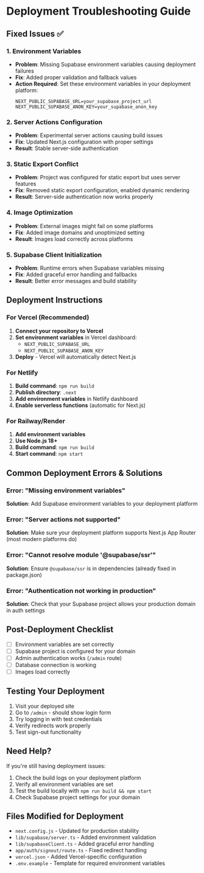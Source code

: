 # Deployment Troubleshooting Guide

## Fixed Issues ✅

### 1. Environment Variables
- **Problem**: Missing Supabase environment variables causing deployment failures
- **Fix**: Added proper validation and fallback values
- **Action Required**: Set these environment variables in your deployment platform:
  ```
  NEXT_PUBLIC_SUPABASE_URL=your_supabase_project_url
  NEXT_PUBLIC_SUPABASE_ANON_KEY=your_supabase_anon_key
  ```

### 2. Server Actions Configuration
- **Problem**: Experimental server actions causing build issues
- **Fix**: Updated Next.js configuration with proper settings
- **Result**: Stable server-side authentication

### 3. Static Export Conflict
- **Problem**: Project was configured for static export but uses server features
- **Fix**: Removed static export configuration, enabled dynamic rendering
- **Result**: Server-side authentication now works properly

### 4. Image Optimization
- **Problem**: External images might fail on some platforms
- **Fix**: Added image domains and unoptimized setting
- **Result**: Images load correctly across platforms

### 5. Supabase Client Initialization
- **Problem**: Runtime errors when Supabase variables missing
- **Fix**: Added graceful error handling and fallbacks
- **Result**: Better error messages and build stability

## Deployment Instructions

### For Vercel (Recommended)

1. **Connect your repository to Vercel**
2. **Set environment variables** in Vercel dashboard:
   - `NEXT_PUBLIC_SUPABASE_URL`
   - `NEXT_PUBLIC_SUPABASE_ANON_KEY`
3. **Deploy** - Vercel will automatically detect Next.js

### For Netlify

1. **Build command**: `npm run build`
2. **Publish directory**: `.next`
3. **Add environment variables** in Netlify dashboard
4. **Enable serverless functions** (automatic for Next.js)

### For Railway/Render

1. **Add environment variables**
2. **Use Node.js 18+**
3. **Build command**: `npm run build`
4. **Start command**: `npm start`

## Common Deployment Errors & Solutions

### Error: "Missing environment variables"
**Solution**: Add Supabase environment variables to your deployment platform

### Error: "Server actions not supported"
**Solution**: Make sure your deployment platform supports Next.js App Router (most modern platforms do)

### Error: "Cannot resolve module '@supabase/ssr'"
**Solution**: Ensure `@supabase/ssr` is in dependencies (already fixed in package.json)

### Error: "Authentication not working in production"
**Solution**: Check that your Supabase project allows your production domain in auth settings

## Post-Deployment Checklist

- [ ] Environment variables are set correctly
- [ ] Supabase project is configured for your domain
- [ ] Admin authentication works (`/admin` route)
- [ ] Database connection is working
- [ ] Images load correctly

## Testing Your Deployment

1. Visit your deployed site
2. Go to `/admin` - should show login form
3. Try logging in with test credentials
4. Verify redirects work properly
5. Test sign-out functionality

## Need Help?

If you're still having deployment issues:

1. Check the build logs on your deployment platform
2. Verify all environment variables are set
3. Test the build locally with `npm run build && npm start`
4. Check Supabase project settings for your domain

## Files Modified for Deployment

- `next.config.js` - Updated for production stability
- `lib/supabase/server.ts` - Added environment validation
- `lib/supabaseClient.ts` - Added graceful error handling
- `app/auth/signout/route.ts` - Fixed redirect handling
- `vercel.json` - Added Vercel-specific configuration
- `.env.example` - Template for required environment variables

